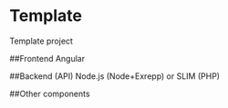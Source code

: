 # Template
Template project

##Frontend
Angular

##Backend (API)
Node.js (Node+Exrepp)
or
SLIM (PHP)

##Other components
